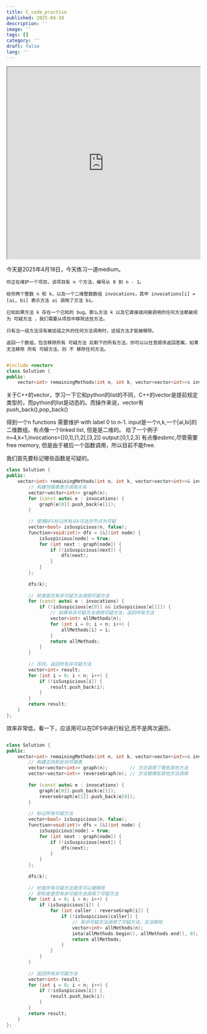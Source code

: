 ```yaml
---
title: C_code_practise
published: 2025-04-18
description: ''
image: ''
tags: []
category: ''
draft: false 
lang: ''
---
```




<iframe width="100%" height="500px" src="https://godbolt.org/e#g:!((g:!((g:!((h:codeEditor,i:(filename:'1',fontScale:14,fontUsePx:'0',j:1,lang:c,selection:(endColumn:1,endLineNumber:1,positionColumn:1,positionLineNumber:1,selectionStartColumn:1,selectionStartLineNumber:1,startColumn:1,startLineNumber:1),source:''),l:'5',n:'0',o:'C+source+%231',t:'0')),k:50,l:'4',n:'0',o:'',s:0,t:'0'),(g:!((h:executor,i:(argsPanelShown:'1',compilationPanelShown:'0',compiler:cg132,compilerName:'',compilerOutShown:'0',execArgs:'',execStdin:'',fontScale:14,fontUsePx:'0',j:1,lang:c,libs:!(),options:'',source:1,stdinPanelShown:'1',tree:'1',wrap:'1'),l:'5',n:'0',o:'Executor+x86-64+gcc+13.2+(C,+Editor+%231)',t:'0')),k:50,l:'4',n:'0',o:'',s:0,t:'0')),l:'2',n:'0',o:'',t:'0')),version:4"></iframe>

今天是2025年4月18日，今天练习一道medium。
```
你正在维护一个项目，该项目有 n 个方法，编号从 0 到 n - 1。

给你两个整数 n 和 k，以及一个二维整数数组 invocations，其中 invocations[i] = [ai, bi] 表示方法 ai 调用了方法 bi。

已知如果方法 k 存在一个已知的 bug。那么方法 k 以及它直接或间接调用的任何方法都被视为 可疑方法 ，我们需要从项目中移除这些方法。

只有当一组方法没有被这组之外的任何方法调用时，这组方法才能被移除。

返回一个数组，包含移除所有 可疑方法 后剩下的所有方法。你可以以任意顺序返回答案。如果无法移除 所有 可疑方法，则 不 移除任何方法。
```

```c++

#include <vector>
class Solution {
public:
    vector<int> remainingMethods(int n, int k, vector<vector<int>>& invocations) {

```
关于C++的vector，学习一下它和python的list的不同，C++的vector是提前规定类型的，而python的list是动态的。而操作来说，vector有push_back(),pop_back()


得到一个n functions 需要维护 with label 0 to n-1.
input是一个n,k,一个[ai,bi]的二维数组。有点像一个linked list, 但是是二维的。
给了一个例子n=4,k=1,invocations=[[0,1],[1,2],[3,2]]
output:[0,1,2,3]
有点像esbmc,尽管需要free memory, 但是由于被后一个函数调用，所以目前不能free.

我们首先要标记哪些函数是可疑的。
```c++
class Solution {
public:
    vector<int> remainingMethods(int n, int k, vector<vector<int>>& invocations) {
        // 构建邻接表表示调用关系
        vector<vector<int>> graph(n);
        for (const auto& e : invocations) {
            graph[e[0]].push_back(e[1]);
        }
        
        // 使用DFS标记所有从k可达的节点为可疑
        vector<bool> isSuspicious(n, false);
        function<void(int)> dfs = [&](int node) {
            isSuspicious[node] = true;
            for (int next : graph[node]) {
                if (!isSuspicious[next]) {
                    dfs(next);
                }
            }
        };
        
        dfs(k);
        
        // 检查是否有非可疑方法调用可疑方法
        for (const auto& e : invocations) {
            if (!isSuspicious[e[0]] && isSuspicious[e[1]]) {
                // 如果有非可疑方法调用可疑方法，返回所有方法
                vector<int> allMethods(n);
                for (int i = 0; i < n; i++) {
                    allMethods[i] = i;
                }
                return allMethods;
            }
        }
        
        // 否则，返回所有非可疑方法
        vector<int> result;
        for (int i = 0; i < n; i++) {
            if (!isSuspicious[i]) {
                result.push_back(i);
            }
        }
        return result;
    }
};


```

效率非常低，看一下，应该用可以在DFS中进行标记,而不是两次遍历。

```c++

class Solution {
public:
    vector<int> remainingMethods(int n, int k, vector<vector<int>>& invocations) {
        // 构建正向和反向邻接表
        vector<vector<int>> graph(n);        // 方法调用了哪些其他方法
        vector<vector<int>> reverseGraph(n); // 方法被哪些其他方法调用
        
        for (const auto& e : invocations) {
            graph[e[0]].push_back(e[1]);
            reverseGraph[e[1]].push_back(e[0]);
        }
        
        // 标记所有可疑方法
        vector<bool> isSuspicious(n, false);
        function<void(int)> dfs = [&](int node) {
            isSuspicious[node] = true;
            for (int next : graph[node]) {
                if (!isSuspicious[next]) {
                    dfs(next);
                }
            }
        };
        
        dfs(k);
        
        // 检查所有可疑方法是否可以被移除
        // 即检查是否有非可疑方法调用了可疑方法
        for (int i = 0; i < n; i++) {
            if (isSuspicious[i]) {
                for (int caller : reverseGraph[i]) {
                    if (!isSuspicious[caller]) {
                        // 有非可疑方法调用了可疑方法，无法移除
                        vector<int> allMethods(n);
                        iota(allMethods.begin(), allMethods.end(), 0);
                        return allMethods;
                    }
                }
            }
        }
        
        // 返回所有非可疑方法
        vector<int> result;
        for (int i = 0; i < n; i++) {
            if (!isSuspicious[i]) {
                result.push_back(i);
            }
        }
        return result;
    }
};
```     